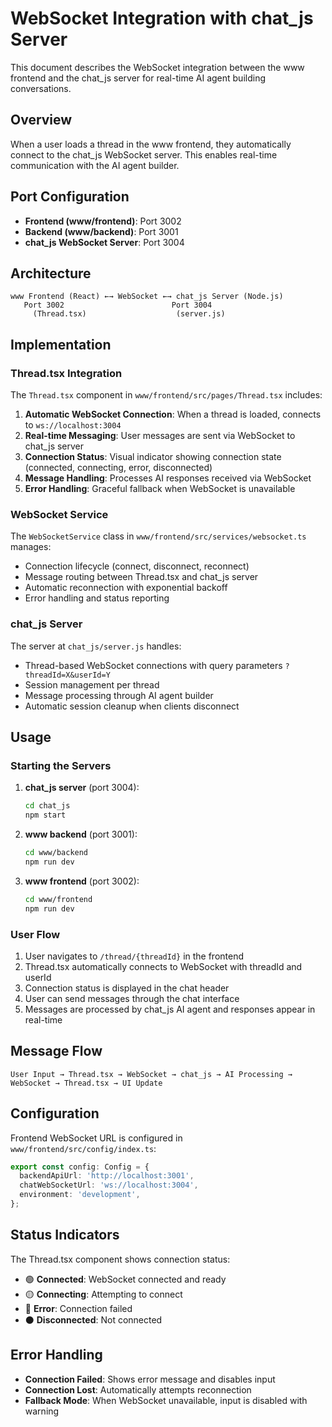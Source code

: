 # WebSocket Integration with chat_js Server

This document describes the WebSocket integration between the www frontend and the chat_js server for real-time AI agent building conversations.

## Overview

When a user loads a thread in the www frontend, they automatically connect to the chat_js WebSocket server. This enables real-time communication with the AI agent builder.

## Port Configuration

- **Frontend (www/frontend)**: Port 3002
- **Backend (www/backend)**: Port 3001  
- **chat_js WebSocket Server**: Port 3004

## Architecture

```
www Frontend (React) ←→ WebSocket ←→ chat_js Server (Node.js)
   Port 3002                        Port 3004
     (Thread.tsx)                    (server.js)
```

## Implementation

### Thread.tsx Integration

The `Thread.tsx` component in `www/frontend/src/pages/Thread.tsx` includes:

1. **Automatic WebSocket Connection**: When a thread is loaded, connects to `ws://localhost:3004`
2. **Real-time Messaging**: User messages are sent via WebSocket to chat_js server
3. **Connection Status**: Visual indicator showing connection state (connected, connecting, error, disconnected)
4. **Message Handling**: Processes AI responses received via WebSocket
5. **Error Handling**: Graceful fallback when WebSocket is unavailable

### WebSocket Service

The `WebSocketService` class in `www/frontend/src/services/websocket.ts` manages:

- Connection lifecycle (connect, disconnect, reconnect)
- Message routing between Thread.tsx and chat_js server
- Automatic reconnection with exponential backoff
- Error handling and status reporting

### chat_js Server

The server at `chat_js/server.js` handles:

- Thread-based WebSocket connections with query parameters `?threadId=X&userId=Y`
- Session management per thread
- Message processing through AI agent builder
- Automatic session cleanup when clients disconnect

## Usage

### Starting the Servers

1. **chat_js server** (port 3004):
   ```bash
   cd chat_js
   npm start
   ```

2. **www backend** (port 3001):
   ```bash
   cd www/backend
   npm run dev
   ```

3. **www frontend** (port 3002):
   ```bash
   cd www/frontend
   npm run dev
   ```

### User Flow

1. User navigates to `/thread/{threadId}` in the frontend
2. Thread.tsx automatically connects to WebSocket with threadId and userId
3. Connection status is displayed in the chat header
4. User can send messages through the chat interface
5. Messages are processed by chat_js AI agent and responses appear in real-time

## Message Flow

```
User Input → Thread.tsx → WebSocket → chat_js → AI Processing → WebSocket → Thread.tsx → UI Update
```

## Configuration

Frontend WebSocket URL is configured in `www/frontend/src/config/index.ts`:

```typescript
export const config: Config = {
  backendApiUrl: 'http://localhost:3001',
  chatWebSocketUrl: 'ws://localhost:3004',
  environment: 'development',
};
```

## Status Indicators

The Thread.tsx component shows connection status:

- 🟢 **Connected**: WebSocket connected and ready
- 🟡 **Connecting**: Attempting to connect
- 🔴 **Error**: Connection failed
- ⚫ **Disconnected**: Not connected

## Error Handling

- **Connection Failed**: Shows error message and disables input
- **Connection Lost**: Automatically attempts reconnection
- **Fallback Mode**: When WebSocket unavailable, input is disabled with warning 